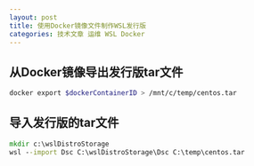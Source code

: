 ```yaml
---
layout: post
title: 使用Docker镜像文件制作WSL发行版
categories: 技术文章 运维 WSL Docker
---
```


## 从Docker镜像导出发行版tar文件

```sh
docker export $dockerContainerID > /mnt/c/temp/centos.tar
```

## 导入发行版的tar文件

```cmd
mkdir c:\wslDistroStorage
wsl --import Dsc C:\wslDistroStorage\Dsc C:\temp\centos.tar
```
